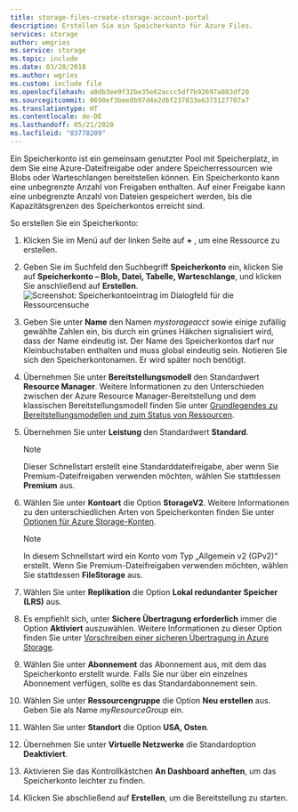 ```yaml
---
title: storage-files-create-storage-account-portal
description: Erstellen Sie ein Speicherkonto für Azure Files.
services: storage
author: wmgries
ms.service: storage
ms.topic: include
ms.date: 03/28/2018
ms.author: wgries
ms.custom: include file
ms.openlocfilehash: a0db3ee9f32be35e62accc5df7b92697a883df20
ms.sourcegitcommit: 0690ef3bee0b97d4e2d6f237833e6373127707a7
ms.translationtype: HT
ms.contentlocale: de-DE
ms.lasthandoff: 05/21/2020
ms.locfileid: "83778209"
---
```

Ein Speicherkonto ist ein gemeinsam genutzter Pool mit Speicherplatz, in dem Sie eine Azure-Dateifreigabe oder andere Speicherressourcen wie Blobs oder Warteschlangen bereitstellen können. Ein Speicherkonto kann eine unbegrenzte Anzahl von Freigaben enthalten. Auf einer Freigabe kann eine unbegrenzte Anzahl von Dateien gespeichert werden, bis die Kapazitätsgrenzen des Speicherkontos erreicht sind.

So erstellen Sie ein Speicherkonto:

1. Klicken Sie im Menü auf der linken Seite auf **+** , um eine Ressource zu erstellen.
1. Geben Sie im Suchfeld den Suchbegriff **Speicherkonto** ein, klicken Sie auf **Speicherkonto – Blob, Datei, Tabelle, Warteschlange**, und klicken Sie anschließend auf **Erstellen**.
    ![Screenshot: Speicherkontoeintrag im Dialogfeld für die Ressourcensuche](../articles/storage/files/media/storage-how-to-use-files-portal/create-storage-account-1.png)

1. Geben Sie unter **Name** den Namen *mystorageacct* sowie einige zufällig gewählte Zahlen ein, bis durch ein grünes Häkchen signalisiert wird, dass der Name eindeutig ist. Der Name des Speicherkontos darf nur Kleinbuchstaben enthalten und muss global eindeutig sein. Notieren Sie sich den Speicherkontonamen. Er wird später noch benötigt. 
1. Übernehmen Sie unter **Bereitstellungsmodell** den Standardwert **Resource Manager**. Weitere Informationen zu den Unterschieden zwischen der Azure Resource Manager-Bereitstellung und dem klassischen Bereitstellungsmodell finden Sie unter [Grundlegendes zu Bereitstellungsmodellen und zum Status von Ressourcen](../articles/azure-resource-manager/management/deployment-models.md).
1. Übernehmen Sie unter **Leistung** den Standardwert **Standard**.
    
    > [!NOTE]
    > Dieser Schnellstart erstellt eine Standarddateifreigabe, aber wenn Sie Premium-Dateifreigaben verwenden möchten, wählen Sie stattdessen **Premium** aus.

1. Wählen Sie unter **Kontoart** die Option **StorageV2**. Weitere Informationen zu den unterschiedlichen Arten von Speicherkonten finden Sie unter [Optionen für Azure Storage-Konten](../articles/storage/common/storage-account-options.md?toc=%2fazure%2fstorage%2ffiles%2ftoc.json).

    > [!NOTE]
    > In diesem Schnellstart wird ein Konto vom Typ „Allgemein v2 (GPv2)“ erstellt. Wenn Sie Premium-Dateifreigaben verwenden möchten, wählen Sie stattdessen **FileStorage** aus.

1. Wählen Sie unter **Replikation** die Option **Lokal redundanter Speicher (LRS)** aus. 
1. Es empfiehlt sich, unter **Sichere Übertragung erforderlich** immer die Option **Aktiviert** auszuwählen. Weitere Informationen zu dieser Option finden Sie unter [Vorschreiben einer sicheren Übertragung in Azure Storage](../articles/storage/common/storage-require-secure-transfer.md?toc=%2fazure%2fstorage%2ffiles%2ftoc.json).
1. Wählen Sie unter **Abonnement** das Abonnement aus, mit dem das Speicherkonto erstellt wurde. Falls Sie nur über ein einzelnes Abonnement verfügen, sollte es das Standardabonnement sein.
1. Wählen Sie unter **Ressourcengruppe** die Option **Neu erstellen** aus. Geben Sie als Name *myResourceGroup* ein.
1. Wählen Sie unter **Standort** die Option **USA, Osten**.
1. Übernehmen Sie unter **Virtuelle Netzwerke** die Standardoption **Deaktiviert**. 
1. Aktivieren Sie das Kontrollkästchen **An Dashboard anheften**, um das Speicherkonto leichter zu finden.
1. Klicken Sie abschließend auf **Erstellen**, um die Bereitstellung zu starten.